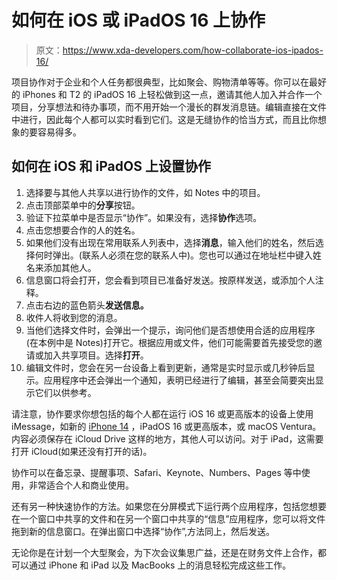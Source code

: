 # 如何在 iOS 或 iPadOS 16 上协作

> 原文：<https://www.xda-developers.com/how-collaborate-ios-ipados-16/>

项目协作对于企业和个人任务都很典型，比如聚会、购物清单等等。你可以在最好的 iPhones 和 T2 的 iPadOS 16 上轻松做到这一点，邀请其他人加入并合作一个项目，分享想法和待办事项，而不用开始一个漫长的群发消息链。编辑直接在文件中进行，因此每个人都可以实时看到它们。这是无缝协作的恰当方式，而且比你想象的要容易得多。

## 如何在 iOS 和 iPadOS 上设置协作

1.  选择要与其他人共享以进行协作的文件，如 Notes 中的项目。
2.  点击顶部菜单中的**分享**按钮。
3.  验证下拉菜单中是否显示“协作”。如果没有，选择**协作**选项。
4.  点击您想要合作的人的姓名。
5.  如果他们没有出现在常用联系人列表中，选择**消息**，输入他们的姓名，然后选择何时弹出。(联系人必须在您的联系人中)。您也可以通过在地址栏中键入姓名来添加其他人。
6.  信息窗口将会打开，您会看到项目已准备好发送。按原样发送，或添加个人注释。
7.  点击右边的蓝色箭头**发送信息。**
8.  收件人将收到您的消息。
9.  当他们选择文件时，会弹出一个提示，询问他们是否想使用合适的应用程序(在本例中是 Notes)打开它。根据应用或文件，他们可能需要首先接受您的邀请或加入共享项目。选择**打开**。
10.  编辑文件时，您会在另一台设备上看到更新，通常是实时显示或几秒钟后显示。应用程序中还会弹出一个通知，表明已经进行了编辑，甚至会简要突出显示它们以供参考。

请注意，协作要求你想包括的每个人都在运行 iOS 16 或更高版本的设备上使用 iMessage，如新的 [iPhone 14](https://www.xda-developers.com/apple-iphone-14-review/) ，iPadOS 16 或更高版本，或 macOS Ventura。内容必须保存在 iCloud Drive 这样的地方，其他人可以访问。对于 iPad，这需要打开 iCloud(如果还没有打开的话)。

协作可以在备忘录、提醒事项、Safari、Keynote、Numbers、Pages 等中使用，非常适合个人和商业使用。

还有另一种快速协作的方法。如果您在分屏模式下运行两个应用程序，包括您想要在一个窗口中共享的文件和在另一个窗口中共享的“信息”应用程序，您可以将文件拖到新的信息窗口。在弹出窗口中选择“协作”,方法同上，然后发送。

无论你是在计划一个大型聚会，为下次会议集思广益，还是在财务文件上合作，都可以通过 iPhone 和 iPad 以及 MacBooks 上的消息轻松完成这些工作。